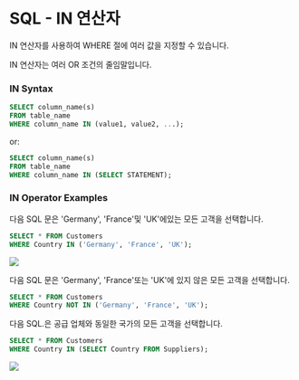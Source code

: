 # SQL - IN 연산자

IN 연산자를 사용하여 WHERE 절에 여러 값을 지정할 수 있습니다. 

IN 연산자는 여러 OR 조건의 줄임말입니다.

### IN Syntax

```sql
SELECT column_name(s)
FROM table_name
WHERE column_name IN (value1, value2, ...);
```

or:

```sql
SELECT column_name(s)
FROM table_name
WHERE column_name IN (SELECT STATEMENT);
```

### IN Operator Examples


다음 SQL 문은 'Germany', 'France'및 'UK'에있는 모든 고객을 선택합니다.

```sql
SELECT * FROM Customers
WHERE Country IN ('Germany', 'France', 'UK');
```
![](///Users/janggunhee/projects/md-file/sql-md/images/gln%20in%20operation.png)

다음 SQL 문은 'Germany', 'France'또는 'UK'에 있지 않은 모든 고객을 선택합니다.

```sql
SELECT * FROM Customers
WHERE Country NOT IN ('Germany', 'France', 'UK');
```
다음 SQL.은 공급 업체와 동일한 국가의 모든 고객을 선택합니다.

```sql
SELECT * FROM Customers
WHERE Country IN (SELECT Country FROM Suppliers);
```

![](///Users/janggunhee/projects/md-file/sql-md/images/in%20operation.png)